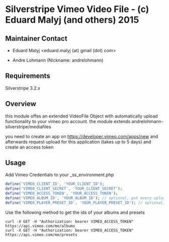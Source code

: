 # Silverstripe Vimeo Video File - (c) Eduard Malyj (and others) 2015

## Maintainer Contact 
 * Eduard Malyj
   <eduard.malyj (at) gmail (dot) com>

 * Andre Lohmann (Nickname: andrelohmann)
  <lohmann dot andre at googlemail dot com>

## Requirements

Silverstripe 3.2.x
 

## Overview
this module offes an extended VideoFile Object with automatically upload functionality to your vimeo pro account.
the module extends andrelohmann-silverstripe/mediafiles

you need to create an app on https://developer.vimeo.com/apps/new and afterwards request upload for this application (takes up to 5 days) and create an access token

## Usage

Add Vimeo Credentials to your _ss_environment.php
```PHP
define('VIMEO_CLIENT_ID', 'YOUR_CLIENT_ID');
define('VIMEO_CLIENT_SECRET', 'YOUR_CLIENT_SECRET');
define('VIMEO_ACCESS_TOKEN', 'YOUR_ACCESS_TOKEN');
define('VIMEO_ALBUM_ID', 'YOUR_ALBUM_ID'); // optional, put every uploaded video in to a defined album
define('VIMEO_PLAYER_PRESET_ID', 'YOUR_PLAYER_PRESET_ID'); // optional, set a embedded preset to every uploaded video
```

Use the following method to get the ids of your albums and presets

```
curl -X GET -H "Authorization: bearer VIMEO_ACCESS_TOKEN" https://api.vimeo.com/me/albums
curl -X GET -H "Authorization: bearer VIMEO_ACCESS_TOKEN" https://api.vimeo.com/me/presets
```

